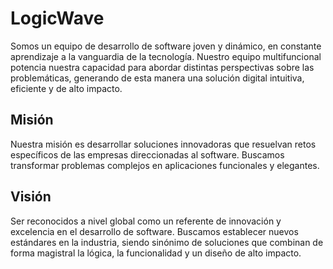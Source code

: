 # LogicWave

Somos un equipo de desarrollo de software joven y dinámico, en constante aprendizaje a la vanguardia de la tecnología. Nuestro equipo multifuncional potencia nuestra capacidad para abordar distintas perspectivas sobre las problemáticas, generando de esta manera una solución digital intuitiva, eficiente y de alto impacto. 

## Misión
Nuestra misión es desarrollar soluciones innovadoras que resuelvan retos específicos de las empresas direccionadas al software. Buscamos transformar problemas complejos en aplicaciones funcionales y elegantes.

## Visión
Ser reconocidos a nivel global como un referente de innovación y excelencia en el desarrollo de software. Buscamos establecer nuevos estándares en la industria, siendo sinónimo de soluciones que combinan de forma magistral la lógica, la funcionalidad y un diseño de alto impacto.

